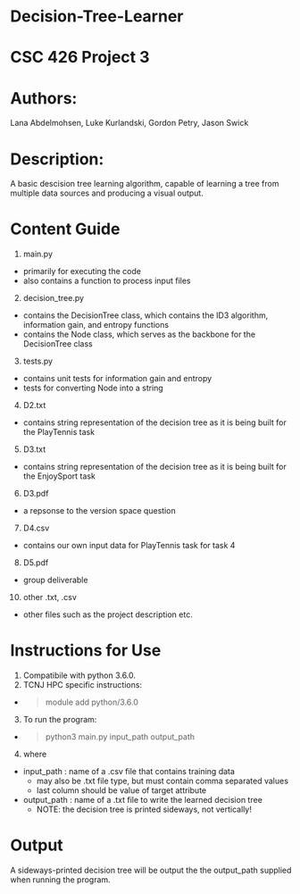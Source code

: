 # Decision-Tree-Learner
# CSC 426 Project 3
# Authors: 
Lana Abdelmohsen, Luke Kurlandski, Gordon Petry, Jason Swick
# Description: 
A basic descision tree learning algorithm, capable of learning a tree from multiple data sources and producing a visual output.
# Content Guide
1. main.py 
- primarily for executing the code
- also contains a function to process input files
2. decision_tree.py 
- contains the DecisionTree class, which contains the ID3 algorithm, information gain, and entropy functions
- contains the Node class, which serves as the backbone for the DecisionTree class
3. tests.py
- contains unit tests for information gain and entropy
- tests for converting Node into a string
4. D2.txt
- contains string representation of the decision tree as it is being built for the PlayTennis task
5. D3.txt
- contains string representation of the decision tree as it is being built for the EnjoySport task
6. D3.pdf
- a repsonse to the version space question
7. D4.csv
- contains our own input data for PlayTennis task for task 4
8. D5.pdf
- group deliverable
10. other .txt, .csv
- other files such as the project description etc.
# Instructions for Use
1. Compatibile with python 3.6.0. 
2. TCNJ HPC specific instructions:
- > module add python/3.6.0
3. To run the program:
- > python3 main.py input_path output_path
4. where
- input_path : name of a .csv file that contains training data 
  - may also be .txt file type, but must contain comma separated values
  - last column should be value of target attribute
- output_path : name of a .txt file to write the learned decision tree
  - NOTE: the decision tree is printed sideways, not vertically!
# Output
A sideways-printed decision tree will be output the the output_path supplied when running the program.
